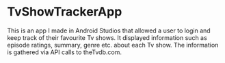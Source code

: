 # TvShowTrackerApp

This is an app I made in Android Studios that allowed a user to login and keep track of their favourite Tv shows.
It displayed information such as episode ratings, summary, genre etc. about each Tv show.
The information is gathered via API calls to theTvdb.com.
